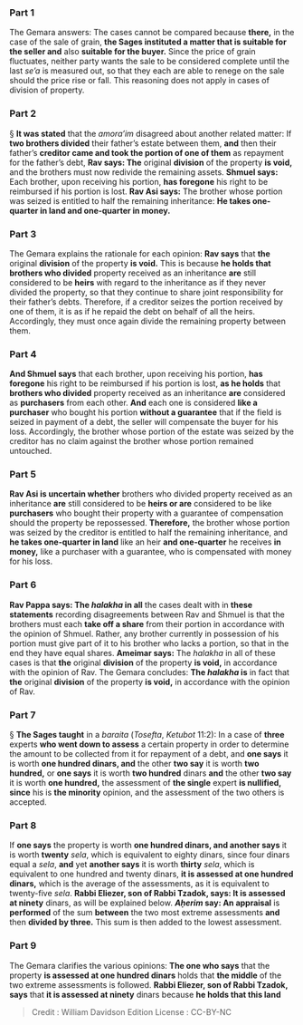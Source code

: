 
### Part 1
The Gemara answers: The cases cannot be compared because <b>there,</b> in the case of the sale of grain, <b>the Sages instituted a matter that is suitable for the seller and</b> also <b>suitable for the buyer.</b> Since the price of grain fluctuates, neither party wants the sale to be considered complete until the last <i>se’a</i> is measured out, so that they each are able to renege on the sale should the price rise or fall. This reasoning does not apply in cases of division of property.

### Part 2
§ <b>It was stated</b> that the <i>amora’im</i> disagreed about another related matter: If <b>two brothers divided</b> their father’s estate between them, <b>and</b> then their father’s <b>creditor came and took the portion of one of them</b> as repayment for the father’s debt, <b>Rav says: The</b> original <b>division</b> of the property <b>is void,</b> and the brothers must now redivide the remaining assets. <b>Shmuel says:</b> Each brother, upon receiving his portion, <b>has foregone</b> his right to be reimbursed if his portion is lost. <b>Rav Asi says:</b> The brother whose portion was seized is entitled to half the remaining inheritance: <b>He takes one-quarter in land and one-quarter in money.</b>

### Part 3
The Gemara explains the rationale for each opinion: <b>Rav says</b> that <b>the</b> original <b>division</b> of the property <b>is void.</b> This is because <b>he holds that brothers who divided</b> property received as an inheritance <b>are</b> still considered to be <b>heirs</b> with regard to the inheritance as if they never divided the property, so that they continue to share joint responsibility for their father’s debts. Therefore, if a creditor seizes the portion received by one of them, it is as if he repaid the debt on behalf of all the heirs. Accordingly, they must once again divide the remaining property between them.

### Part 4
<b>And Shmuel says</b> that each brother, upon receiving his portion, <b>has foregone</b> his right to be reimbursed if his portion is lost, <b>as he holds</b> that <b>brothers who divided</b> property received as an inheritance <b>are</b> considered as <b>purchasers</b> from each other. <b>And</b> each one is considered <b>like a purchaser</b> who bought his portion <b>without a guarantee</b> that if the field is seized in payment of a debt, the seller will compensate the buyer for his loss. Accordingly, the brother whose portion of the estate was seized by the creditor has no claim against the brother whose portion remained untouched.

### Part 5
<b>Rav Asi is uncertain whether</b> brothers who divided property received as an inheritance <b>are</b> still considered to be <b>heirs or are</b> considered to be like <b>purchasers</b> who bought their property with a guarantee of compensation should the property be repossessed. <b>Therefore,</b> the brother whose portion was seized by the creditor is entitled to half the remaining inheritance, and <b>he takes one-quarter in land</b> like an heir <b>and one-quarter</b> he receives <b>in money,</b> like a purchaser with a guarantee, who is compensated with money for his loss.

### Part 6
<b>Rav Pappa says: The <i>halakha</i> in all</b> the cases dealt with in <b>these statements</b> recording disagreements between Rav and Shmuel is that the brothers must each <b>take off a share</b> from their portion in accordance with the opinion of Shmuel. Rather, any brother currently in possession of his portion must give part of it to his brother who lacks a portion, so that in the end they have equal shares. <b>Ameimar says:</b> The <i>halakha</i> in all of these cases is that <b>the</b> original <b>division</b> of the property <b>is void,</b> in accordance with the opinion of Rav. The Gemara concludes: <b>The <i>halakha</i> is</b> in fact that <b>the</b> original <b>division</b> of the property <b>is void,</b> in accordance with the opinion of Rav.

### Part 7
§ <b>The Sages taught</b> in a <i>baraita</i> (<i>Tosefta</i>, <i>Ketubot</i> 11:2): In a case of <b>three</b> experts <b>who went down to assess</b> a certain property in order to determine the amount to be collected from it for repayment of a debt, and <b>one says</b> it is worth <b>one hundred dinars, and</b> the other <b>two say</b> it is worth <b>two hundred,</b> or <b>one says</b> it is worth <b>two hundred</b> dinars <b>and</b> the other <b>two say</b> it is worth <b>one hundred,</b> the assessment of <b>the single</b> expert <b>is nullified, since</b> his is <b>the minority</b> opinion, and the assessment of the two others is accepted.

### Part 8
If <b>one says</b> the property is worth <b>one hundred dinars, and another says</b> it is worth <b>twenty</b> <i>sela</i>, which is equivalent to eighty dinars, since four dinars equal a <i>sela</i>, <b>and</b> yet <b>another says</b> it is worth <b>thirty</b> <i>sela</i>, which is equivalent to one hundred and twenty dinars, <b>it is assessed at one hundred dinars,</b> which is the average of the assessments, as it is equivalent to twenty-five <i>sela</i>. <b>Rabbi Eliezer, son of Rabbi Tzadok, says: It is assessed at ninety</b> dinars, as will be explained below. <b><i>Aḥerim</i> say: An appraisal</b> is <b>performed</b> of the sum <b>between</b> the two most extreme assessments <b>and</b> then <b>divided by three.</b> This sum is then added to the lowest assessment.

### Part 9
The Gemara clarifies the various opinions: <b>The one who says</b> that the property <b>is assessed at one hundred dinars</b> holds that <b>the middle</b> of the two extreme assessments is followed. <b>Rabbi Eliezer, son of Rabbi Tzadok, says</b> that <b>it is assessed at ninety</b> dinars because <b>he holds that this land</b>

>Credit : William Davidson Edition
>License : CC-BY-NC